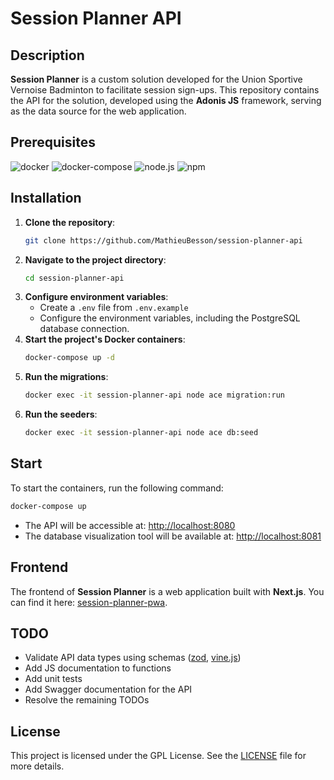 # Session Planner API

## Description

**Session Planner** is a custom solution developed for the Union Sportive Vernoise Badminton to facilitate session sign-ups. This repository contains the API for the solution, developed using the **Adonis JS** framework, serving as the data source for the web application.

## Prerequisites

![docker](https://img.shields.io/badge/docker-v27-2496ED?logo=docker&logoColor=white&labelColor=2496ED&color=white)
![docker-compose](https://img.shields.io/badge/docker--compose-v1-2496ED?logo=docker&logoColor=white&labelColor=2496ED&color=white)
![node.js](https://img.shields.io/badge/node.js-v20-339933?logo=nodedotjs&logoColor=white&labelColor=339933&color=white)
![npm](https://img.shields.io/badge/npm-v10-CB3837?logo=npm&logoColor=white&labelColor=CB3837&color=white)

## Installation

1. **Clone the repository**:
   ```bash
   git clone https://github.com/MathieuBesson/session-planner-api
   ```
2. **Navigate to the project directory**:
   ```bash
   cd session-planner-api
   ```
3. **Configure environment variables**:
   - Create a `.env` file from `.env.example`
   - Configure the environment variables, including the PostgreSQL database connection.
4. **Start the project's Docker containers**:
   ```bash
   docker-compose up -d
   ```
5. **Run the migrations**:
   ```bash
   docker exec -it session-planner-api node ace migration:run
   ```
6. **Run the seeders**:
   ```bash
   docker exec -it session-planner-api node ace db:seed
   ```

## Start

To start the containers, run the following command:

```bash
docker-compose up
```

- The API will be accessible at: [http://localhost:8080](http://localhost:8080)
- The database visualization tool will be available at: [http://localhost:8081](http://localhost:8081)

## Frontend

The frontend of **Session Planner** is a web application built with **Next.js**. You can find it here: [session-planner-pwa](https://github.com/MathieuBesson/session-planner-pwa).

## TODO

- Validate API data types using schemas ([zod](https://zod.dev/), [vine.js](https://vinejs.dev))
- Add JS documentation to functions
- Add unit tests
- Add Swagger documentation for the API
- Resolve the remaining TODOs

## License

This project is licensed under the GPL License. See the [LICENSE](./LICENSE) file for more details.
